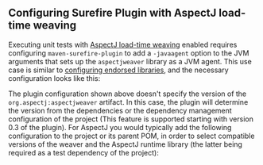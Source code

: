 <!--
  #%L
  Alta Maven Plugin
  %%
  Copyright (C) 2014 - 2020 Andreas Veithen
  %%
  Licensed under the Apache License, Version 2.0 (the "License");
  you may not use this file except in compliance with the License.
  You may obtain a copy of the License at
  
       http://www.apache.org/licenses/LICENSE-2.0
  
  Unless required by applicable law or agreed to in writing, software
  distributed under the License is distributed on an "AS IS" BASIS,
  WITHOUT WARRANTIES OR CONDITIONS OF ANY KIND, either express or implied.
  See the License for the specific language governing permissions and
  limitations under the License.
  #L%
  -->

## Configuring Surefire Plugin with AspectJ load-time weaving

Executing unit tests with [AspectJ load-time weaving](https://eclipse.org/aspectj/doc/released/devguide/ltw.html)
enabled requires configuring `maven-surefire-plugin` to add a `-javaagent` option to the
JVM arguments that sets up the `aspectjweaver` library as a JVM agent. This use case is similar to
[configuring endorsed libraries](./bootclasspath.html), and the necessary configuration looks like this:

<!-- MACRO{snippet|id=plugins|file=src/it/agent/pom.xml} -->

The plugin configuration shown above doesn't specify the version of the `org.aspectj:aspectjweaver` artifact.
In this case, the plugin will determine the version from the dependencies or the dependency management configuration
of the project (This feature is supported starting with version 0.3 of the plugin). For AspectJ you would typically
add the following configuration to the project or its parent POM, in order to select compatible versions
of the weaver and the AspectJ runtime library (the latter being required as a test dependency of the project):

<!-- MACRO{snippet|id=dependencyManagement|file=src/it/agent/pom.xml} -->
